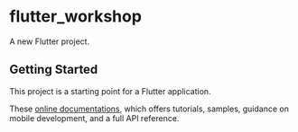 # flutter_workshop

A new Flutter project.

## Getting Started

This project is a starting point for a Flutter application.

These [online documentations](https://flutter.dev/docs), which offers tutorials,
samples, guidance on mobile development, and a full API reference.
